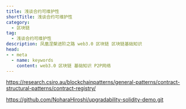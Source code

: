 ```yaml
---
title: 浅谈合约可维护性
shortTitle: 浅谈合约可维护性
category:
  - 区块链
tag:
  - 浅谈合约可维护性
description: 凤凰涅槃进阶之路 web3.0 区块链 区块链基础知识  
head:
- - meta
  - name: keywords
    content: web3.0 区块链 基础知识 P2P网络 
---
```


https://research.csiro.au/blockchainpatterns/general-patterns/contract-structural-patterns/contract-registry/

https://github.com/NoharaHiroshi/upgradability-solidity-demo.git